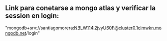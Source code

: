 ## Link para conetarse a mongo atlas y verificar la session en login:

"mongodb+srv://santiagomorera:NBLW114i2jvyU60F@cluster0.1clmwkn.mongodb.net/login"
